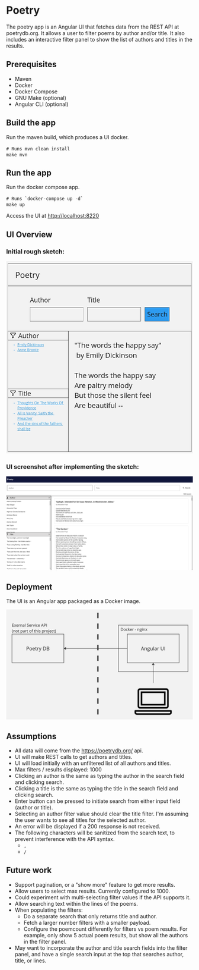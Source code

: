# Poetry

The poetry app is an Angular UI that fetches data from the REST API at poetrydb.org. It allows a user to filter poems by author and/or title. It also includes an interactive filter panel to show the list of authors and titles in the results.

## Prerequisites

* Maven
* Docker
* Docker Compose
* GNU Make (optional)
* Angular CLI (optional)

## Build the app

Run the maven build, which produces a UI docker.

```
# Runs mvn clean install
make mvn
```

## Run the app

Run the docker compose app.

```
# Runs `docker-compose up -d`
make up
```

Access the UI at [http://localhost:8220](http://localhost:8220)

## UI Overview
### Initial rough sketch:
![UI Sketch](./images/ui-sketch.jpg)

### UI screenshot after implementing the sketch:
![UI](./images/ui.png)

## Deployment
The UI is an Angular app packaged as a Docker image.

![Deployment](./images/deployment.jpg)

## Assumptions

* All data will come from the https://poetrydb.org/ api.
* UI will make REST calls to get authors and titles.
* UI will load initially with an unfiltered list of all authors and titles.
* Max filters / results displayed: 1000
* Clicking an author is the same as typing the author in the search field and clicking search.
* Clicking a title is the same as typing the title in the search field and clicking search.
* Enter button can be pressed to initiate search from either input field (author or title).
* Selecting an author filter value should clear the title filter. I'm assuming the user wants to see all titles for the selected author.
* An error will be displayed if a 200 response is not received.
* The following characters will be sanitized from the search text, to prevent interference with the API syntax.
    - `,`
    - `/`

## Future work

- Support pagination, or a "show more" feature to get more results.
- Allow users to select max results. Currently configured to 1000.
- Could experiment with multi-selecting filter values if the API supports it.
- Allow searching text within the lines of the poems.
- When populating the filters:
  - Do a separate search that only returns title and author.
  - Fetch a larger number filters with a smaller payload.
  - Configure the poemcount differently for filters vs poem results. For example, only show 5 actual poem results, but show all the authors in the filter panel.
- May want to incorporate the author and title search fields into the filter panel, and have a single search input at the top that searches author, title, or lines.